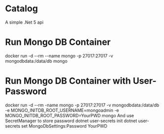 # Catalog
A simple .Net 5  api

# Run Mongo DB Container
docker run -d --rm --name mongo -p 27017:27017 -v mongodbdata:/data/db mongo

# Run Mongo DB Container with User-Password
docker run -d --rm -name mongo -p 27017:27017 -v mongodbdata:/data/db -e MONGO_INITDB_ROOT_USERNAME=mongoadmin -e MONGO_INITDB_ROOT_PASSWORD=YourPWD mongo
And use SecretManager to store password
dotnet user-secrets init
dotnet user-secrets set MongoDbSettings:Password YourPWD